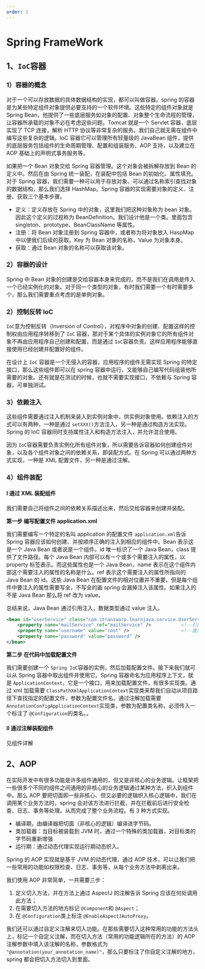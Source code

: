 ```yaml
---
order: 1
---
```


# Spring FrameWork

## 1、`IoC`容器

### 1）容器的概念

对于一个可以存放数据的具体数据结构的实现，都可以叫做容器。spring 的容器是为某些特定组件对象提供必要支持的一个软件环境。这些特定的组件对象就是 Spring
Bean，他提供了一些底层服务如对象的配置、对象整个生命流程的管理，让容器所承载的对象不必在考虑这些问题。Tomcat 就是一个 Servlet 容器，底层实现了 TCP 连接，解析 HTTP 协议等非常复杂的服务。我们自己就无需在组件中编写这些复杂的逻辑。IoC 容器它可以管理所有轻量级的 JavaBean 组件，提供的底层服务包括组件的生命周期管理、配置和组装服务、AOP 支持，以及建立在 AOP 基础上的声明式事务服务等。

如果把一个 Bean 对象交给 Spring 容器管理。这个对象会被拆解存放到 Bean 的定义中。然后在由 Spring 统一装配，在装配中包括 Bean 的初始化、属性填充。对于 Spring 容器，我们需要一种可以用于存放对象、可以通过名称索引查找对象的数据结构，那么我们选择 HashMap。Spring 容器的实现需要对象的定义、注册、获取三个基本步骤。

- 定义：定义存放在 Spring 中的对象，这里我们把这种对象称为 bean 对象。因此这个定义的过程称为 BeanDefinition。我们设计他是一个类。里面包含 singleton、prototype、BeanClassName 等属性。
- 注册：将 Bean 对象注册到 Spring 容器中，或者称为将对象放入 HaspMap 中以便我们后续的获取。Key 为 Bean 对象的名称，Value 为对象本身。
- 获取：通过 Bean 对象的名称可以获取该对象。

### 2）容器的设计

Spring 中 Bean 对象的创建是交给容器本身来完成的，而不是我们在调用是传入一个已经实例化的对象。对于同一个类型的对象，有时我们需要一个有时需要多个，那么我们需要重点考虑的是单例对象。

### 2）控制反转 IoC

`IoC`意为控制反转（Inversion of Control），对程序中对象的创建、配置这样的控制权由应用程序转移到了 `IoC`
容器，那对于某个具体的实例对象它的所有组件对象不再由应用程序自己创建和配置，而是通过 `IoC`容器负责。这样应用程序能够直接使用已经创建并配置好的组件。

在设计上 `IoC`
容器是一个无侵入的容器，应用程序的组件无需实现 Spring 的特定接口，那么这些组件即可以在 spring 容器中运行，又能够自己编写代码组装他所需要的对象。还有就是在测试的时候，也就不需要实现接口，不依赖与 Spring 容器，可单独测试。

### 3）依赖注入

这些组件需要通过注入机制来装入到实例对象中，供实例对象使用。依赖注入的方式可以有两种，一种是通过 `setXXX()`方法注入，另一种是通过构造方法实现。Spring 的 IoC 容器同时支持属性注入和构造方法注入，并允许混合使用。

因为 `IoC`容器需要负责实例化所有组件对象，所以需要告诉容器如何创建组件对象，以及各个组件对象之间的依赖关系，即装配方式。在 Spring 可以通过两种方式实现，一种是 XML 配置文件，另一种是通过注解。

### 4）组件装配

#### I 通过 XML 装配组件

我们需要自己将组件之间的依赖关系描述出来，然后交给容器来创建并装配。

**第一步 编写配置文件 application.xml**

我们需要编写一个特定的名叫 application 的配置文件 `application.xml`告诉 Spring 容器应该如何创建、并按顺序正确的注入到相应的组件中。Bean 表示这是一个 Java Bean 或者说是一个组件。id 唯一标识了一个 Java Bean，class 提供了文件路径。每个 Java Bean 内部可以有一个或多个需要注入的属性，以 property 标签表示。而这些属性也是一个 Java Bean，name 表示在这个组件内部这个需要注入的属性的名称是什么。ref 表示这个需要注入的属性所指向的 Java Bean 的 id。这些 Java Bean 在配置文件的相对位置并不重要，但是每个组件中要注入的属性需要写全，不写全的画 spring 会漏掉注入该属性。如果注入的不是 Java Bean 那么将 ref 改为 value。

总结来说，Java Bean 通过引用注入，数据类型通过 value 注入。

```xml
<bean id="userService" class="com.itranswarp.learnjava.service.UserService">
    <property name="mailService" ref="mailService" />			<!--引用注入-->
    <property name="username" value="root" />				    <!--值注入-->
    <property name="password" value="password" />
</bean>
```

**第二步 在代码中加载配置文件**

我们需要创建一个 `Spring IoC`容器的实例，然后加载配置文件。接下来我们就可以从 Spring 容器中取出组件并使用它。Spring 容器命名为应用程序上下文，就是 `ApplicationContext`，它是一个接口，用来加载配置文件，有很多实现类。通过 xml 加载需要 `ClassPathXmlApplicationContext`实现类来帮我们自动从项目路径下查找指定的配置文件，参数为配置文件名。通过注解加载需要 `AnnotationConfigApplicationContext`实现类，参数为配置类名称，必须传入一个标注了 `@Configuration`的类名。。

#### II 通过注解装配组件

见组件详解

## 2、AOP

在实际开发中有很多功能是许多组件通用的，但又是非核心的业务逻辑。让框架把一些很多个不同的组件之间通用的非核心的业务逻辑通过某种方法，织入到组件中。那么 AOP 要把切面即一些非核心、但又必要的逻辑织入核心逻辑中，我们在调用某个业务方法时，spring 会对该方法进行拦截，并在拦截前后进行安全检查、日志、事务等处理。从而完成了整个业务流程。有 3 种方式实现。

- 编译期，由编译器把切面（非核心的逻辑）编译进字节码。
- 类加载器：当目标被装载到 JVM 时，通过一个特殊的类加载器，对目标类的字节码重新增强
- 运行期：通过动态代理实现运行期动态织入。

Spring 的 AOP 实现就是基于 JVM 的动态代理，通过 AOP 技术，可以让我们把一些常用的功能如权限检查、日志、事务等，从每个业务方法中剥离出来。

我们使用 AOP 非常简单，一共需要三步：

1. 定义切入方法，并在方法上通过 AspectJ 的注解告诉 Spring 应该在何处调用此方法；
2. 在需要切入方法的地方标记 `@Component`和 `@Aspect`；
3. 在 `@Configuration`类上标注 `@EnableAspectJAutoProxy`。

我们还可以通过自定义注解来切入功能。在那些需要切入这种常用的功能的方法头上，标记一个自定义注解，而在切入方法（常用的功能逻辑所在的方法）的 AOP 注解参数中填入该注解的名称，参数格式为 `"@annotation(your_annotation_name)"`，那么只要标注了你自定义注解的地方，spring 都会把切入方法切入到里面。

